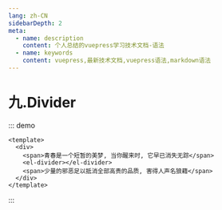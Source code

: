 ```yaml
---
lang: zh-CN
sidebarDepth: 2
meta:
  - name: description
    content: 个人总结的vuepress学习技术文档-语法
  - name: keywords
    content: vuepress,最新技术文档,vuepress语法,markdown语法
---
```


# 九.Divider

::: demo

```vue
<template>
  <div>
    <span>青春是一个短暂的美梦, 当你醒来时, 它早已消失无踪</span>
    <el-divider></el-divider>
    <span>少量的邪恶足以抵消全部高贵的品质, 害得人声名狼藉</span>
  </div>
</template>
```

:::
